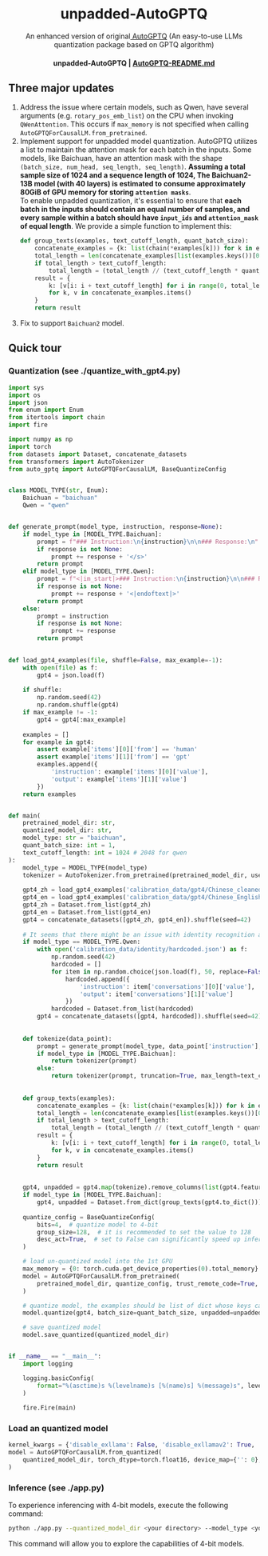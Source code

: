 <h1 align="center">unpadded-AutoGPTQ</h1>
<p align="center">An enhanced version of original<a href="https://github.com/PanQiWei/AutoGPTQ"> AutoGPTQ</a> (An easy-to-use LLMs quantization package based on GPTQ algorithm)</p>
<h4 align="center">
    <p>
        <b>unpadded-AutoGPTQ</b> |
        <a href="https://github.com/PanQiWei/AutoGPTQ/blob/main/README.md">AutoGPTQ-README.md</a>
    </p>
</h4>

## Three major updates

1. Address the issue where certain models, such as Qwen, have several arguments (e.g. `rotary_pos_emb_list`) on the CPU when invoking `QWenAttention`. This occurs if `max_memory` is not specified when calling `AutoGPTQForCausalLM.from_pretrained`.
2. Implement support for unpadded model quantization. AutoGPTQ utilizes a list to maintain the attention mask for each batch in the inputs. Some models, like Baichuan, have an attention mask with the shape `(batch_size, num_head, seq_length, seq_length)`. **Assuming a total sample size of 1024 and a sequence length of 1024, The Baichuan2-13B model (with 40 layers) is estimated to consume approximately 80GiB of GPU memory for storing `attention masks`**.  
To enable unpadded quantization, it's essential to ensure that **each batch in the inputs should contain an equal number of samples, and every sample within a batch should have `input_ids` and `attention_mask` of equal length**. We provide a simple function to implement this:
    ```Python
    def group_texts(examples, text_cutoff_length, quant_batch_size):
        concatenate_examples = {k: list(chain(*examples[k])) for k in examples}
        total_length = len(concatenate_examples[list(examples.keys())[0]])
        if total_length > text_cutoff_length:
            total_length = (total_length // (text_cutoff_length * quant_batch_size)) * text_cutoff_length * quant_batch_size
        result = {
            k: [v[i: i + text_cutoff_length] for i in range(0, total_length, text_cutoff_length)]
            for k, v in concatenate_examples.items()
        }
        return result
    ```
3. Fix to support `Baichuan2` model.

## Quick tour

### Quantization (see ./quantize_with_gpt4.py)
```Python
import sys
import os
import json
from enum import Enum
from itertools import chain
import fire

import numpy as np
import torch
from datasets import Dataset, concatenate_datasets
from transformers import AutoTokenizer
from auto_gptq import AutoGPTQForCausalLM, BaseQuantizeConfig


class MODEL_TYPE(str, Enum):
    Baichuan = "baichuan"
    Qwen = "qwen"


def generate_prompt(model_type, instruction, response=None):
    if model_type in [MODEL_TYPE.Baichuan]:
        prompt = f"### Instruction:\n{instruction}\n\n### Response:\n"
        if response is not None:
            prompt += response + '</s>'
        return prompt
    elif model_type in [MODEL_TYPE.Qwen]:
        prompt = f"<|im_start|>### Instruction:\n{instruction}\n\n### Response:\n"
        if response is not None:
            prompt += response + '<|endoftext|>'
        return prompt
    else:
        prompt = instruction
        if response is not None:
            prompt += response
        return prompt
        

def load_gpt4_examples(file, shuffle=False, max_example=-1):
    with open(file) as f:
        gpt4 = json.load(f)
    
    if shuffle:
        np.random.seed(42)
        np.random.shuffle(gpt4)
    if max_example != -1:
        gpt4 = gpt4[:max_example]
        
    examples = []
    for example in gpt4:
        assert example['items'][0]['from'] == 'human'
        assert example['items'][1]['from'] == 'gpt'
        examples.append({
            'instruction': example['items'][0]['value'],
            'output': example['items'][1]['value']
        })
    return examples


def main(
    pretrained_model_dir: str,
    quantized_model_dir: str,
    model_type: str = "baichuan",
    quant_batch_size: int = 1,
    text_cutoff_length: int = 1024 # 2048 for qwen
):
    model_type = MODEL_TYPE(model_type)  
    tokenizer = AutoTokenizer.from_pretrained(pretrained_model_dir, use_fast=False, trust_remote_code=True)
    
    gpt4_zh = load_gpt4_examples('calibration_data/gpt4/Chinese_cleaned_filtered.json')
    gpt4_en = load_gpt4_examples('calibration_data/gpt4/Chinese_English_cleaned_filtered.json', True, len(gpt4_zh))
    gpt4_zh = Dataset.from_list(gpt4_zh)
    gpt4_en = Dataset.from_list(gpt4_en)
    gpt4 = concatenate_datasets([gpt4_zh, gpt4_en]).shuffle(seed=42)
    
    # It seems that there might be an issue with identity recognition after the quantization of qwen, so add some hardcoded data"
    if model_type == MODEL_TYPE.Qwen:
        with open('calibration_data/identity/hardcoded.json') as f:
            np.random.seed(42)
            hardcoded = []
            for item in np.random.choice(json.load(f), 50, replace=False).tolist():
                hardcoded.append({
                    'instruction': item['conversations'][0]['value'],
                    'output': item['conversations'][1]['value']
                })
            hardcoded = Dataset.from_list(hardcoded)
        gpt4 = concatenate_datasets([gpt4, hardcoded]).shuffle(seed=42)
        
    
    def tokenize(data_point):
        prompt = generate_prompt(model_type, data_point['instruction'], data_point['output'])
        if model_type in [MODEL_TYPE.Baichuan]:
            return tokenizer(prompt)
        else:
            return tokenizer(prompt, truncation=True, max_length=text_cutoff_length)
    
    
    def group_texts(examples):
        concatenate_examples = {k: list(chain(*examples[k])) for k in examples}
        total_length = len(concatenate_examples[list(examples.keys())[0]])
        if total_length > text_cutoff_length:
            total_length = (total_length // (text_cutoff_length * quant_batch_size)) * text_cutoff_length * quant_batch_size
        result = {
            k: [v[i: i + text_cutoff_length] for i in range(0, total_length, text_cutoff_length)]
            for k, v in concatenate_examples.items()
        }
        return result
    
    
    gpt4, unpadded = gpt4.map(tokenize).remove_columns(list(gpt4.features)), False
    if model_type in [MODEL_TYPE.Baichuan]:
        gpt4, unpadded = Dataset.from_dict(group_texts(gpt4.to_dict())), True
    
    quantize_config = BaseQuantizeConfig(
        bits=4,  # quantize model to 4-bit
        group_size=128,  # it is recommended to set the value to 128
        desc_act=True,  # set to False can significantly speed up inference but the perplexity may slightly bad
    )

    # load un-quantized model into the 1st GPU
    max_memory = {0: torch.cuda.get_device_properties(0).total_memory}
    model = AutoGPTQForCausalLM.from_pretrained(
        pretrained_model_dir, quantize_config, trust_remote_code=True, torch_dtype=torch.float16, max_memory=max_memory
    )

    # quantize model, the examples should be list of dict whose keys can only be "input_ids" and "attention_mask"
    model.quantize(gpt4, batch_size=quant_batch_size, unpadded=unpadded)

    # save quantized model
    model.save_quantized(quantized_model_dir)


if __name__ == "__main__":
    import logging

    logging.basicConfig(
        format="%(asctime)s %(levelname)s [%(name)s] %(message)s", level=logging.INFO, datefmt="%Y-%m-%d %H:%M:%S"
    )
    
    fire.Fire(main)
```

### Load an quantized model
```Python
kernel_kwargs = {'disable_exllama': False, 'disable_exllamav2': True, 'use_triton': False}
model = AutoGPTQForCausalLM.from_quantized(
    quantized_model_dir, torch_dtype=torch.float16, device_map={'': 0}, trust_remote_code=True, **kernel_kwargs
)
```

### Inference (see ./app.py)
To experience inferencing with 4-bit models, execute the following command:
```Bash
python ./app.py --quantized_model_dir <your directory> --model_type <your model type>.
```
This command will allow you to explore the capabilities of 4-bit models.
